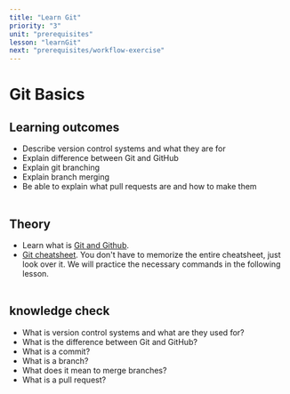 ```yaml
---
title: "Learn Git"
priority: "3"
unit: "prerequisites"
lesson: "learnGit"
next: "prerequisites/workflow-exercise"
---
```


# Git Basics

## Learning outcomes

- Describe version control systems and what they are for
- Explain difference between Git and GitHub
- Explain git branching
- Explain branch merging
- Be able to explain what pull requests are and how to make them
  <br><br>

## Theory

- Learn what is [Git and Github](https://content.red-badger.com/resources/what-is-git-and-github).
- [Git cheatsheet](https://www.atlassian.com/git/tutorials/atlassian-git-cheatsheet). You don't have to memorize the entire cheatsheet, just look over it. We will practice the necessary commands in the following lesson.
  <br><br>

## knowledge check

- What is version control systems and what are they used for?
- What is the difference between Git and GitHub?
- What is a commit?
- What is a branch?
- What does it mean to merge branches?
- What is a pull request?
  <br><br>
